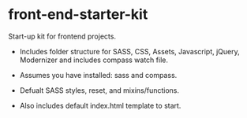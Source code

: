 # front-end-starter-kit
Start-up kit for frontend projects.

- Includes folder structure for SASS, CSS, Assets, Javascript, jQuery, Modernizer and includes compass watch file. 

- Assumes you have installed: sass and compass. 

- Defualt SASS styles, reset, and mixins/functions. 

- Also includes default index.html template to start.
